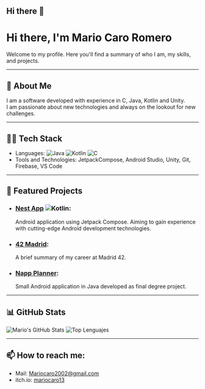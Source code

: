 ## Hi there 👋

<!--
**mariocaro13/mariocaro13** is a ✨ _special_ ✨ repository because its `README.md` (this file) appears on your GitHub profile.

Here are some ideas to get you started:

- 🔭 I’m currently working on ...
- 🌱 I’m currently learning ...
- 👯 I’m looking to collaborate on ...
- 🤔 I’m looking for help with ...
- 💬 Ask me about ...
- 📫 How to reach me: ...
- 😄 Pronouns: ...
- ⚡ Fun fact: ...
-->
# Hi there, I'm Mario Caro Romero

Welcome to my profile. Here you'll find a summary of who I am, my skills, and projects.

---

## 💬 About Me

I am a software developed with experience in C, Java, Kotlin and Unity.  
I am passionate about new technologies and always on the lookout for new challenges.

---

## 🧑‍💻 Tech Stack

- Languages: ![Java](https://img.shields.io/badge/Java-orange?logo=java&logoColor=white&style=flat-square) ![Kotlin](https://img.shields.io/badge/Kotlin-7F52FF?logo=kotlin&logoColor=white&style=flat-square) ![C](https://img.shields.io/badge/C-00599C?logo=c&logoColor=white&style=flat-square)
- Tools and Technologies: JetpackCompose, Android Studio, Unity, Git, Firebase, VS Code  

---

## 🔭 Featured Projects

- ### **[Nest App](https://github.com/mariocaro13/Nest-App)** ![Kotlin](https://img.shields.io/github/languages/top/mariocaro13/Nest-App):
  Android application using Jetpack Compose. Aiming to gain experience with cutting-edge Android development technologies.

- ### **[42 Madrid](https://github.com/mariocaro13/42_Madrid)**:  
  A brief summary of my career at Madrid 42.
  
- ### **[Napp Planner](https://github.com/mariocaro13/NapPlanner)**:  
  Small Android application in Java developed as final degree project.  

---
## 📊 GitHub Stats

![Mario's GitHub Stats](https://github-readme-stats.vercel.app/api?username=mariocaro13&show_icons=true&theme=dark&hide_border=true)
![Top Lenguajes](https://github-readme-stats.vercel.app/api/top-langs?username=mariocaro13&layout=compact&theme=dark&hide_border=true)

---
## 📫 How to reach me:
- Mail: Mariocaro2002@gmail.com
- itch.io: [mariocaro13](https://mariocaro13.itch.io)
